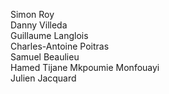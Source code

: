 Simon Roy
<br>
Danny Villeda
<br>
Guillaume Langlois
<br>
Charles-Antoine Poitras
<br>
Samuel Beaulieu
<br>
Hamed Tijane Mkpoumie Monfouayi
<br>
Julien Jacquard
<br>
